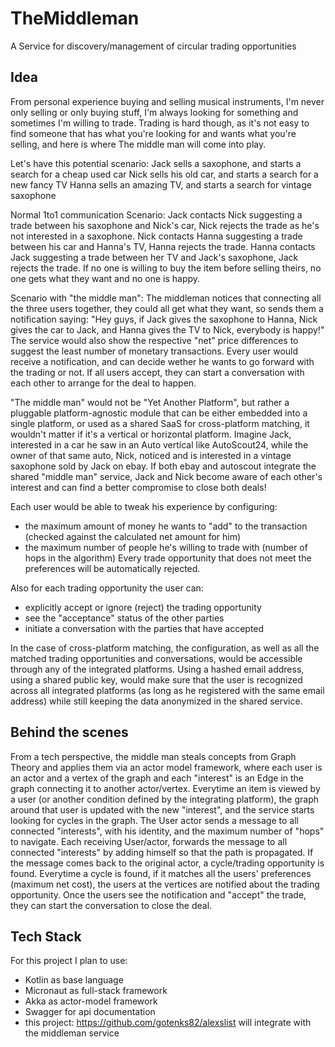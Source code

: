 # TheMiddleman
A Service for discovery/management of circular trading opportunities

## Idea
From personal experience buying and selling musical instruments, I'm never only selling or only buying stuff, I'm always looking for something and sometimes I'm willing to trade.
Trading is hard though, as it's not easy to find someone that has what you're looking for and wants what you're selling, and here is where The middle man will come into play.

Let's have this potential scenario:
Jack sells a saxophone, and starts a search for a cheap used car
Nick sells his old car, and starts a search for a new fancy TV
Hanna sells an amazing TV, and starts a search for vintage saxophone

Normal 1to1 communication Scenario:
Jack contacts Nick suggesting a trade between his saxophone and Nick's car, Nick rejects the trade as he's not interested in a saxophone. 
Nick contacts Hanna suggesting a trade between his car and Hanna's TV, Hanna rejects the trade. 
Hanna contacts Jack suggesting a trade between her TV and Jack's saxophone, Jack rejects the trade. 
If no one is willing to buy the item before selling theirs, no one gets what they want and no one is happy.

Scenario with "the middle man":
The middleman notices that connecting all the three users together, they could all get what they want, so sends them a notification saying:
"Hey guys, if Jack gives the saxophone to Hanna, Nick gives the car to Jack, and Hanna gives the TV to Nick, everybody is happy!"
The service would also show the respective "net" price differences to suggest the least number of monetary transactions.
Every user would receive a notification, and can decide wether he wants to go forward with the trading or not. If all users accept, they can start a conversation with each other to arrange for the deal to happen.

"The middle man" would not be "Yet Another Platform", but rather a pluggable platform-agnostic module that can be either embedded into a single platform, or used as a shared SaaS for cross-platform matching, it wouldn't matter if it's a vertical or horizontal platform.
Imagine Jack, interested in a car he saw in an Auto vertical like AutoScout24, while the owner of that same auto, Nick, noticed and is interested in a vintage saxophone sold by Jack on ebay.
If both ebay and autoscout integrate the shared "middle man" service, Jack and Nick become aware of each other's interest and can find a better compromise to close both deals!

Each user would be able to tweak his experience by configuring:
* the maximum amount of money he wants to "add" to the transaction (checked against the calculated net amount for him)
* the maximum number of people he's willing to trade with (number of hops in the algorithm)
Every trade opportunity that does not meet the preferences will be automatically rejected.

Also for each trading opportunity the user can:
* explicitly accept or ignore (reject) the trading opportunity
* see the "acceptance" status of the other parties
* initiate a conversation with the parties that have accepted

In the case of cross-platform matching, the configuration, as well as all the matched trading opportunities and conversations, would be accessible through any of the integrated platforms.
Using a hashed email address, using a shared public key, would make sure that the user is recognized across all integrated platforms (as long as he registered with the same email address) while still keeping the data anonymized in the shared service.

## Behind the scenes
From a tech perspective, the middle man steals concepts from Graph Theory and applies them via an actor model framework, where each user is an actor and a vertex of the graph and each "interest" is an Edge in the graph connecting it to another actor/vertex.
Everytime an item is viewed by a user (or another condition defined by the integrating platform), the graph around that user is updated with the new "interest", and the service starts looking for cycles in the graph.
The User actor sends a message to all connected "interests", with his identity, and the maximum number of "hops" to navigate.
Each receiving User/actor, forwards the message to all connected "interests" by adding himself so that the path is propagated. 
If the message comes back to the original actor, a cycle/trading opportunity is found.
Everytime a cycle is found, if it matches all the users' preferences (maximum net cost), the users at the vertices are notified about the trading opportunity.
Once the users see the notification and "accept" the trade, they can start the conversation to close the deal.

## Tech Stack
For this project I plan to use:
* Kotlin as base language
* Micronaut as full-stack framework
* Akka as actor-model framework
* Swagger for api documentation
* this project: https://github.com/gotenks82/alexslist will integrate with the middleman service
